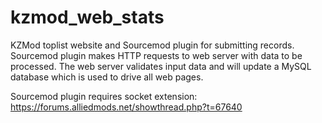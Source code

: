 kzmod_web_stats
===============

KZMod toplist website and Sourcemod plugin for submitting records.  
Sourcemod plugin makes HTTP requests to web server with data to
be processed.  The web server validates input data and will update
a MySQL database which is used to drive all web pages.

Sourcemod plugin requires socket extension: https://forums.alliedmods.net/showthread.php?t=67640
